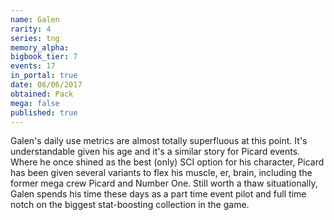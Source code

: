 ```yaml
---
name: Galen
rarity: 4
series: tng
memory_alpha:
bigbook_tier: 7
events: 17
in_portal: true
date: 06/06/2017
obtained: Pack
mega: false
published: true
---
```


Galen's daily use metrics are almost totally superfluous at this point. It's understandable given his age and it's a similar story for Picard events. Where he once shined as the best (only) SCI option for his character, Picard has been given several variants to flex his muscle, er, brain, including the former mega crew Picard and Number One. Still worth a thaw situationally, Galen spends his time these days as a part time event pilot and full time notch on the biggest stat-boosting collection in the game.
